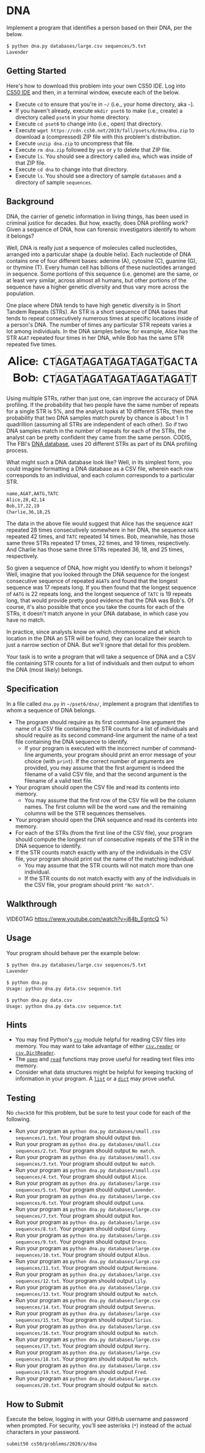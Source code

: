 # DNA

Implement a program that identifies a person based on their DNA, per the below.

```
$ python dna.py databases/large.csv sequences/5.txt
Lavender
```

## Getting Started

Here's how to download this problem into your own CS50 IDE. Log into [CS50 IDE](https://ide.cs50.io/) and then, in a terminal window, execute each of the below.

* Execute `cd` to ensure that you're in `~/` (i.e., your home directory, aka `~`).
* If you haven't already, execute `mkdir pset6` to make (i.e., create) a directory called `pset6` in your home directory.
* Execute `cd pset6` to change into (i.e., open) that directory.
* Execute `wget https://cdn.cs50.net/2019/fall/psets/6/dna/dna.zip` to download a (compressed) ZIP file with this problem's distribution.
* Execute `unzip dna.zip` to uncompress that file.
* Execute `rm dna.zip` followed by `yes` or `y` to delete that ZIP file.
* Execute `ls`. You should see a directory called `dna`, which was inside of that ZIP file.
* Execute `cd dna` to change into that directory.
* Execute `ls`. You should see a directory of sample `databases` and a directory of sample `sequences`.

## Background

DNA, the carrier of genetic information in living things, has been used in criminal justice for decades. But how, exactly, does DNA profiling work? Given a sequence of DNA, how can forensic investigators identify to whom it belongs?

Well, DNA is really just a sequence of molecules called nucleotides, arranged into a particular shape (a double helix). Each nucleotide of DNA contains one of four different bases: adenine (A), cytosine (C), guanine (G), or thymine (T). Every human cell has billions of these nucleotides arranged in sequence. Some portions of this sequence (i.e. genome) are the same, or at least very similar, across almost all humans, but other portions of the sequence have a higher genetic diversity and thus vary more across the population.

One place where DNA tends to have high genetic diversity is in Short Tandem Repeats (STRs). An STR is a short sequence of DNA bases that tends to repeat consecutively numerous times at specific locations inside of a person's DNA. The number of times any particular STR repeats varies a lot among individuals. In the DNA samples below, for example, Alice has the STR `AGAT` repeated four times in her DNA, while Bob has the same STR repeated five times.

![Sample STRs](strs.png)

Using multiple STRs, rather than just one, can improve the accuracy of DNA profiling. If the probability that two people have the same number of repeats for a single STR is 5%, and the analyst looks at 10 different STRs, then the probability that two DNA samples match purely by chance is about 1 in 1 quadrillion (assuming all STRs are independent of each other). So if two DNA samples match in the number of repeats for each of the STRs, the analyst can be pretty confident they came from the same person. CODIS, The FBI's [DNA database](https://www.fbi.gov/services/laboratory/biometric-analysis/codis/codis-and-ndis-fact-sheet), uses 20 different STRs as part of its DNA profiling process.

What might such a DNA database look like? Well, in its simplest form, you could imagine formatting a DNA database as a CSV file, wherein each row corresponds to an individual, and each column corresponds to a particular STR.

```
name,AGAT,AATG,TATC
Alice,28,42,14
Bob,17,22,19
Charlie,36,18,25
```

The data in the above file would suggest that Alice has the sequence `AGAT` repeated 28 times consecutively somewhere in her DNA, the sequence `AATG` repeated 42 times, and `TATC` repeated 14 times. Bob, meanwhile, has those same three STRs repeated 17 times, 22 times, and 19 times, respectively. And Charlie has those same three STRs repeated 36, 18, and 25 times, respectively.

So given a sequence of DNA, how might you identify to whom it belongs? Well, imagine that you looked through the DNA sequence for the longest consecutive sequence of repeated `AGAT`s and found that the longest sequence was 17 repeats long. If you then found that the longest sequence of `AATG` is 22 repeats long, and the longest sequence of `TATC` is 19 repeats long, that would provide pretty good evidence that the DNA was Bob's. Of course, it's also possible that once you take the counts for each of the STRs, it doesn't match anyone in your DNA database, in which case you have no match.

In practice, since analysts know on which chromosome and at which location in the DNA an STR will be found, they can localize their search to just a narrow section of DNA. But we'll ignore that detail for this problem.

Your task is to write a program that will take a sequence of DNA and a CSV file containing STR counts for a list of individuals and then output to whom the DNA (most likely) belongs.

## Specification

In a file called `dna.py` in `~/pset6/dna/`, implement a program that identifies to whom a sequence of DNA belongs.

* The program should require as its first command-line argument the name of a CSV file containing the STR counts for a list of individuals and should require as its second command-line argument the name of a text file containing the DNA sequence to identify.
  * If your program is executed with the incorrect number of command-line arguments, your program should print an error message of your choice (with `print`). If the correct number of arguments are provided, you may assume that the first argument is indeed the filename of a valid CSV file, and that the second argument is the filename of a valid text file.
* Your program should open the CSV file and read its contents into memory.
  * You may assume that the first row of the CSV file will be the column names. The first column will be the word `name` and the remaining columns will be the STR sequences themselves.
* Your program should open the DNA sequence and read its contents into memory.
* For each of the STRs (from the first line of the CSV file), your program should compute the longest run of consecutive repeats of the STR in the DNA sequence to identify.
* If the STR counts match exactly with any of the individuals in the CSV file, your program should print out the name of the matching individual.
  * You may assume that the STR counts will not match more than one individual.
  * If the STR counts do not match exactly with any of the individuals in the CSV file, your program should print `"No match"`.

## Walkthrough

VIDEOTAG https://www.youtube.com/watch?v=j84b_EgntcQ %}

## Usage

Your program should behave per the example below:

```
$ python dna.py databases/large.csv sequences/5.txt
Lavender
```

```
$ python dna.py
Usage: python dna.py data.csv sequence.txt
```

```
$ python dna.py data.csv
Usage: python dna.py data.csv sequence.txt
```

## Hints

* You may find Python's [`csv`](https://docs.python.org/3/library/csv.html) module helpful for reading CSV files into memory. You may want to take advantage of either [`csv.reader`](https://docs.python.org/3/library/csv.html#csv.reader) or [`csv.DictReader`](https://docs.python.org/3/library/csv.html#csv.DictReader).
* The [`open`](https://docs.python.org/3.3/tutorial/inputoutput.html#reading-and-writing-files) and [`read`](https://docs.python.org/3.3/tutorial/inputoutput.html#methods-of-file-objects) functions may prove useful for reading text files into memory.
* Consider what data structures might be helpful for keeping tracking of information in your program. A [`list`](https://docs.python.org/3/tutorial/introduction.html#lists) or a [`dict`](https://docs.python.org/3/tutorial/datastructures.html#dictionaries) may prove useful.

## Testing

No `check50` for this problem, but be sure to test your code for each of the following.

* Run your program as `python dna.py databases/small.csv sequences/1.txt`. Your program should output `Bob`.
* Run your program as `python dna.py databases/small.csv sequences/2.txt`. Your program should output `No match`.
* Run your program as `python dna.py databases/small.csv sequences/3.txt`. Your program should output `No match`.
* Run your program as `python dna.py databases/small.csv sequences/4.txt`. Your program should output `Alice`.
* Run your program as `python dna.py databases/large.csv sequences/5.txt`. Your program should output `Lavender`.
* Run your program as `python dna.py databases/large.csv sequences/6.txt`. Your program should output `Luna`.
* Run your program as `python dna.py databases/large.csv sequences/7.txt`. Your program should output `Ron`.
* Run your program as `python dna.py databases/large.csv sequences/8.txt`. Your program should output `Ginny`.
* Run your program as `python dna.py databases/large.csv sequences/9.txt`. Your program should output `Draco`.
* Run your program as `python dna.py databases/large.csv sequences/10.txt`. Your program should output `Albus`.
* Run your program as `python dna.py databases/large.csv sequences/11.txt`. Your program should output `Hermione`.
* Run your program as `python dna.py databases/large.csv sequences/12.txt`. Your program should output `Lily`.
* Run your program as `python dna.py databases/large.csv sequences/13.txt`. Your program should output `No match`.
* Run your program as `python dna.py databases/large.csv sequences/14.txt`. Your program should output `Severus`.
* Run your program as `python dna.py databases/large.csv sequences/15.txt`. Your program should output `Sirius`.
* Run your program as `python dna.py databases/large.csv sequences/16.txt`. Your program should output `No match`.
* Run your program as `python dna.py databases/large.csv sequences/17.txt`. Your program should output `Harry`.
* Run your program as `python dna.py databases/large.csv sequences/18.txt`. Your program should output `No match`.
* Run your program as `python dna.py databases/large.csv sequences/19.txt`. Your program should output `Fred`.
* Run your program as `python dna.py databases/large.csv sequences/20.txt`. Your program should output `No match`.

## How to Submit

Execute the below, logging in with your GitHub username and password when prompted. For security, you’ll see asterisks (`*`) instead of the actual characters in your password.

```
submit50 cs50/problems/2020/x/dna
```

